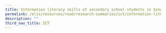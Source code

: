 ```yaml
---
title: Information literacy skills of secondary school students in Singapore
permalink: /elis/resources/read/research-summaries/ict/information-literacy-skills-of-secondary-school-students/
description: ""
third_nav_title: ICT
---
```

